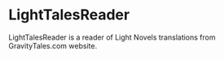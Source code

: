 # LightTalesReader
LightTalesReader is a reader of Light Novels translations from GravityTales.com website.
